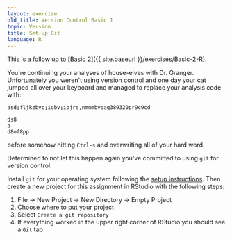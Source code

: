 ```yaml
---
layout: exercise
old_title: Version Control Basic 1
topic: Version
title: Set-up Git
language: R
---
```


This is a follow up to [Basic 2]({{ site.baseurl }}/exercises/Basic-2-R).

You're continuing your analyses of house-elves with Dr. Granger. Unfortunately
you weren't using version control and one day your cat jumped all over your
keyboard and managed to replace your analysis code with:

```
asd;fljkzbvc;iobv;iojre,nmnmbveaq389320pr9c9cd

ds8
a
d8of8pp
```

before somehow hitting `Ctrl-s` and overwriting all of your hard word. 

Determined to not let this happen again you've committed to using `git` for
version control.

Install `git` for your operating system following the
[setup instructions](http://www.datacarpentry.org/semester-biology/computer-setup/). Then
create a new project for this assignment in RStudio with the following steps:

1. File -> New Project -> New Directory -> Empty Project
2. Choose where to put your project
3. Select `Create a git repository`
4. If everything worked in the upper right corner of RStudio you should see a `Git` tab
